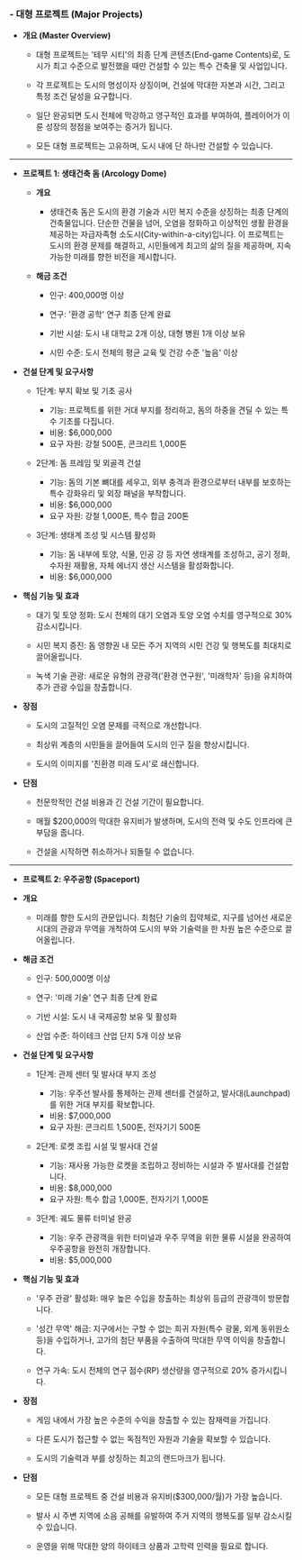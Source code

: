### - 대형 프로젝트 (Major Projects)

- **개요 (Master Overview)**
	
    - 대형 프로젝트는 '테무 시티'의 최종 단계 콘텐츠(End-game Contents)로, 도시가 최고 수준으로 발전했을 때만 건설할 수 있는 특수 건축물 및 사업입니다.
	
    - 각 프로젝트는 도시의 명성이자 상징이며, 건설에 막대한 자본과 시간, 그리고 특정 조건 달성을 요구합니다.
	
    - 일단 완공되면 도시 전체에 막강하고 영구적인 효과를 부여하여, 플레이어가 이룬 성장의 정점을 보여주는 증거가 됩니다.
	
    - 모든 대형 프로젝트는 고유하며, 도시 내에 단 하나만 건설할 수 있습니다.

---

- **프로젝트 1: 생태건축 돔 (Arcology Dome)**
	
	- **개요**
		
	    - 생태건축 돔은 도시의 환경 기술과 시민 복지 수준을 상징하는 최종 단계의 건축물입니다. 단순한 건물을 넘어, 오염을 정화하고 이상적인 생활 환경을 제공하는 자급자족형 소도시(City-within-a-city)입니다. 이 프로젝트는 도시의 환경 문제를 해결하고, 시민들에게 최고의 삶의 질을 제공하며, 지속 가능한 미래를 향한 비전을 제시합니다.
	
	- **해금 조건**
		
	    - 인구: 400,000명 이상
		
	    - 연구: '환경 공학' 연구 최종 단계 완료
		
	    - 기반 시설: 도시 내 대학교 2개 이상, 대형 병원 1개 이상 보유
		
	    - 시민 수준: 도시 전체의 평균 교육 및 건강 수준 '높음' 이상
	
- **건설 단계 및 요구사항**

    - 1단계: 부지 확보 및 기초 공사
		
        - 기능: 프로젝트를 위한 거대 부지를 정리하고, 돔의 하중을 견딜 수 있는 특수 기초를 다집니다.
        - 비용: $6,000,000
        - 요구 자원: 강철 500톤, 콘크리트 1,000톤

    - 2단계: 돔 프레임 및 외골격 건설

        - 기능: 돔의 기본 뼈대를 세우고, 외부 충격과 환경으로부터 내부를 보호하는 특수 강화유리 및 외장 패널을 부착합니다.
        - 비용: $6,000,000
        - 요구 자원: 강철 1,000톤, 특수 합금 200톤

    - 3단계: 생태계 조성 및 시스템 활성화

        - 기능: 돔 내부에 토양, 식물, 인공 강 등 자연 생태계를 조성하고, 공기 정화, 수자원 재활용, 자체 에너지 생산 시스템을 활성화합니다.
        - 비용: $6,000,000

- **핵심 기능 및 효과**

    - 대기 및 토양 정화: 도시 전체의 대기 오염과 토양 오염 수치를 영구적으로 30% 감소시킵니다.

    - 시민 복지 증진: 돔 영향권 내 모든 주거 지역의 시민 건강 및 행복도를 최대치로 끌어올립니다.

    - 녹색 기술 관광: 새로운 유형의 관광객('환경 연구원', '미래학자' 등)을 유치하여 추가 관광 수입을 창출합니다.

- **장점**

    - 도시의 고질적인 오염 문제를 극적으로 개선합니다.

    - 최상위 계층의 시민들을 끌어들여 도시의 인구 질을 향상시킵니다.

    - 도시의 이미지를 '친환경 미래 도시'로 쇄신합니다.

- **단점**

    - 천문학적인 건설 비용과 긴 건설 기간이 필요합니다.

    - 매월 $200,000의 막대한 유지비가 발생하며, 도시의 전력 및 수도 인프라에 큰 부담을 줍니다.

    - 건설을 시작하면 취소하거나 되돌릴 수 없습니다.

---

- **프로젝트 2: 우주공항 (Spaceport)**
	
- **개요**
	
    - 미래를 향한 도시의 관문입니다. 최첨단 기술의 집약체로, 지구를 넘어선 새로운 시대의 관광과 무역을 개척하여 도시의 부와 기술력을 한 차원 높은 수준으로 끌어올립니다.

- **해금 조건**
	
    - 인구: 500,000명 이상
	
    - 연구: '미래 기술' 연구 최종 단계 완료
	
    - 기반 시설: 도시 내 국제공항 보유 및 활성화
	
    - 산업 수준: 하이테크 산업 단지 5개 이상 보유

- **건설 단계 및 요구사항**
	
    - 1단계: 관제 센터 및 발사대 부지 조성
		
        - 기능: 우주선 발사를 통제하는 관제 센터를 건설하고, 발사대(Launchpad)를 위한 거대 부지를 확보합니다.
        - 비용: $7,000,000
        - 요구 자원: 콘크리트 1,500톤, 전자기기 500톤

    - 2단계: 로켓 조립 시설 및 발사대 건설
		
        - 기능: 재사용 가능한 로켓을 조립하고 정비하는 시설과 주 발사대를 건설합니다.
        - 비용: $8,000,000
        - 요구 자원: 특수 합금 1,000톤, 전자기기 1,000톤
	
    - 3단계: 궤도 물류 터미널 완공
		
        - 기능: 우주 관광객을 위한 터미널과 우주 무역을 위한 물류 시설을 완공하여 우주공항을 완전히 개장합니다.
        - 비용: $5,000,000

- **핵심 기능 및 효과**

    - '우주 관광' 활성화: 매우 높은 수입을 창출하는 최상위 등급의 관광객이 방문합니다.

    - '성간 무역' 해금: 지구에서는 구할 수 없는 희귀 자원(특수 광물, 외계 동위원소 등)을 수입하거나, 고가의 첨단 부품을 수출하여 막대한 무역 이익을 창출합니다.

    - 연구 가속: 도시 전체의 연구 점수(RP) 생산량을 영구적으로 20% 증가시킵니다.

- **장점**

    - 게임 내에서 가장 높은 수준의 수익을 창출할 수 있는 잠재력을 가집니다.

    - 다른 도시가 접근할 수 없는 독점적인 자원과 기술을 확보할 수 있습니다.

    - 도시의 기술력과 부를 상징하는 최고의 랜드마크가 됩니다.

- **단점**

    - 모든 대형 프로젝트 중 건설 비용과 유지비($300,000/월)가 가장 높습니다.

    - 발사 시 주변 지역에 소음 공해를 유발하여 주거 지역의 행복도를 일부 감소시킬 수 있습니다.

    - 운영을 위해 막대한 양의 하이테크 상품과 고학력 인력을 필요로 합니다.